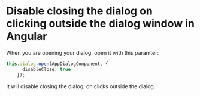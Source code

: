 # Disable closing the dialog on clicking outside the dialog window in Angular

When you are opening your dialog, open it with this paramter:
```ts
this.dialog.open(AppDialogComponent, {
      disableClose: true
    });
```

It will disable closing the dialog, on clicks outside the dialog. 
